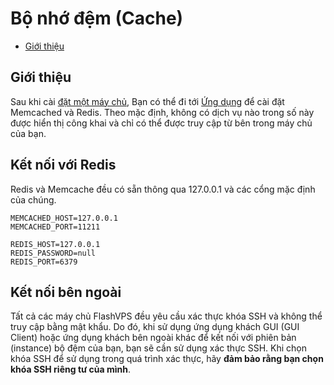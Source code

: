 # Bộ nhớ đệm (Cache)

<!-- TOC -->

- [Giới thiệu](#overview)

<!-- /TOC -->

<a id="markdown-overview" name="cron-job-là-gì"></a>

## Giới thiệu
Sau khi cài [đặt một máy chủ](/docs/vi/1.0/connect-custom-server), Bạn có thể đi tới [Ứng dụng](/docs/vi/1.0/applications) để cài đặt Memcached và Redis. Theo mặc định, không có dịch vụ nào trong số này được hiển thị công khai và chỉ có thể được truy cập từ bên trong máy chủ của bạn.

<a id="markdown-overview" name="cron-job-là-gì"></a>

## Kết nối với Redis
Redis và Memcache đều có sẵn thông qua 127.0.0.1 và các cổng mặc định của chúng.
```
MEMCACHED_HOST=127.0.0.1
MEMCACHED_PORT=11211

REDIS_HOST=127.0.0.1
REDIS_PASSWORD=null
REDIS_PORT=6379
```

## Kết nối bên ngoài
Tất cả các máy chủ FlashVPS đều yêu cầu xác thực khóa SSH và không thể truy cập bằng mật khẩu. Do đó, khi sử dụng ứng dụng khách GUI (GUI Client) hoặc ứng dụng khách bên ngoài khác để kết nối với phiên bản (instance) bộ đệm của bạn, bạn sẽ cần sử dụng xác thực SSH. Khi chọn khóa SSH để sử dụng trong quá trình xác thực, hãy **đảm bảo rằng bạn chọn khóa SSH riêng tư của mình**.
